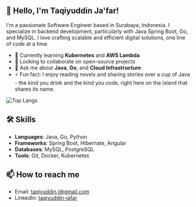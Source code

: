 ## 👋 Hello, I'm Taqiyuddin Ja'far!

I'm a passionate Software Engineer based in Surabaya, Indonesia. I specialize in backend development, particularly with Java Spring Boot, Go, and MySQL. I love crafting scalable and efficient digital solutions, one line of code at a time.

- 🌱 Currently learning **Kubernetes** and **AWS Lambda**
- 👯 Looking to collaborate on open-source projects
- 💬 Ask me about **Java**, **Go**, and **Cloud Infrastructure**
- ⚡ Fun fact: I enjoy reading novels and sharing stories over a cup of Java - the kind you drink and the kind you code, right here on the island that shares its name.

<!-- ![Your Name's GitHub stats](https://github-readme-stats.vercel.app/api?username=TaqiyuddinJ&show_icons=true&theme=radical)-->
![Top Langs](https://github-readme-stats.vercel.app/api/top-langs/?username=TaqiyuddinJ&layout=compact&theme=radical)

<!--
## 🚀 Featured Projects
- [Project Name](link-to-repository): Brief description of what the project does.
- [Another Project](link-to-repository): Brief description of the project.
-->
## 🛠️ Skills
- **Languages**: Java, Go, Python
- **Frameworks**: Spring Boot, Hibernate, Angular
- **Databases**: MySQL, PostgreSQL
- **Tools**: Git, Docker, Kubernetes

## 📫 How to reach me
- Email: [taqiyuddin.j@gmail.com](mailto:taqiyuddin.j@gmail.com)
- LinkedIn: [taqiyuddin-jafar](https://www.linkedin.com/in/taqiyuddin-jafar/)
<!--
![Visitor Count](https://komarev.com/ghpvc/?username=TaqiyuddinJ)
-->
